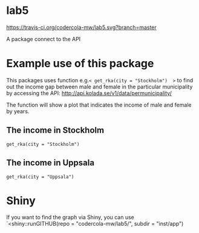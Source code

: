 # lab5
https://travis-ci.org/codercola-mw/lab5.svg?branch=master

A package connect to the API


# Example use of this package
This packages uses function e.g.`< get_rka(city = "Stockholm")  >` to find out the income gap between male and female in the particular municipality by accessing the API: http://api.kolada.se/v1/data/permunicipality/


The function will show a plot that indicates the income of male and female by years.

## The income in Stockholm
```{r, include = TRUE}
get_rka(city = "Stockholm")
```

## The income in Uppsala
```{r, include = TRUE}
get_rka(city = "Uppsala")
```

# Shiny
If you want to find the graph via Shiny, you can use
`<shiny::runGITHUB(repo = "codercola-mw/lab5/", subdir = "inst/app")
